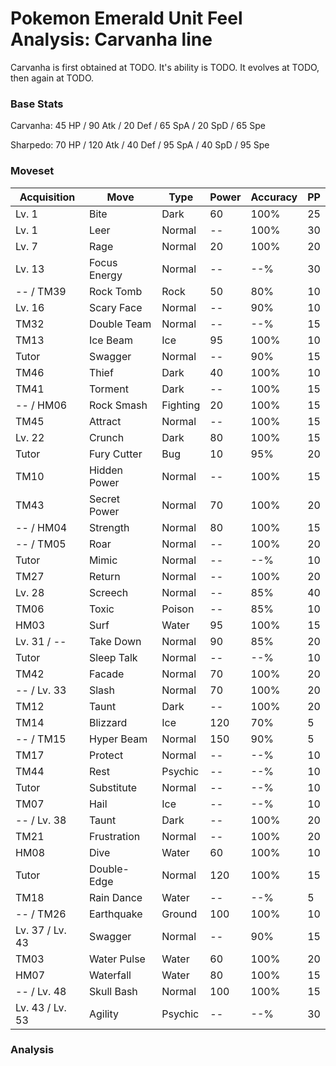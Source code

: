 # Pokemon Emerald Unit Feel Analysis: Carvanha line

Carvanha is first obtained at TODO. It's ability is TODO. It evolves at TODO, then again at TODO.

### Base Stats

Carvanha: 45 HP / 90 Atk / 20 Def / 65 SpA / 20 SpD / 65 Spe

Sharpedo: 70 HP / 120 Atk / 40 Def / 95 SpA / 40 SpD / 95 Spe

### Moveset

|Acquisition    |Move        |Type    |Power|Accuracy|PP |
|---            |---         |---     |---  |---     |---|
|Lv. 1          |Bite        |Dark    |60   |100%    |25 |
|Lv. 1          |Leer        |Normal  |--   |100%    |30 |
|Lv. 7          |Rage        |Normal  |20   |100%    |20 |
|Lv. 13         |Focus Energy|Normal  |--   |--%     |30 |
|-- / TM39      |Rock Tomb   |Rock    |50   |80%     |10 |
|Lv. 16         |Scary Face  |Normal  |--   |90%     |10 |
|TM32           |Double Team |Normal  |--   |--%     |15 |
|TM13           |Ice Beam    |Ice     |95   |100%    |10 |
|Tutor          |Swagger     |Normal  |--   |90%     |15 |
|TM46           |Thief       |Dark    |40   |100%    |10 |
|TM41           |Torment     |Dark    |--   |100%    |15 |
|-- / HM06      |Rock Smash  |Fighting|20   |100%    |15 |
|TM45           |Attract     |Normal  |--   |100%    |15 |
|Lv. 22         |Crunch      |Dark    |80   |100%    |15 |
|Tutor          |Fury Cutter |Bug     |10   |95%     |20 |
|TM10           |Hidden Power|Normal  |--   |100%    |15 |
|TM43           |Secret Power|Normal  |70   |100%    |20 |
|-- / HM04      |Strength    |Normal  |80   |100%    |15 |
|-- / TM05      |Roar        |Normal  |--   |100%    |20 |
|Tutor          |Mimic       |Normal  |--   |--%     |10 |
|TM27           |Return      |Normal  |--   |100%    |20 |
|Lv. 28         |Screech     |Normal  |--   |85%     |40 |
|TM06           |Toxic       |Poison  |--   |85%     |10 |
|HM03           |Surf        |Water   |95   |100%    |15 |
|Lv. 31 / --    |Take Down   |Normal  |90   |85%     |20 |
|Tutor          |Sleep Talk  |Normal  |--   |--%     |10 |
|TM42           |Facade      |Normal  |70   |100%    |20 |
|-- / Lv. 33    |Slash       |Normal  |70   |100%    |20 |
|TM12           |Taunt       |Dark    |--   |100%    |20 |
|TM14           |Blizzard    |Ice     |120  |70%     |5  |
|-- / TM15      |Hyper Beam  |Normal  |150  |90%     |5  |
|TM17           |Protect     |Normal  |--   |--%     |10 |
|TM44           |Rest        |Psychic |--   |--%     |10 |
|Tutor          |Substitute  |Normal  |--   |--%     |10 |
|TM07           |Hail        |Ice     |--   |--%     |10 |
|-- / Lv. 38    |Taunt       |Dark    |--   |100%    |20 |
|TM21           |Frustration |Normal  |--   |100%    |20 |
|HM08           |Dive        |Water   |60   |100%    |10 |
|Tutor          |Double-Edge |Normal  |120  |100%    |15 |
|TM18           |Rain Dance  |Water   |--   |--%     |5  |
|-- / TM26      |Earthquake  |Ground  |100  |100%    |10 |
|Lv. 37 / Lv. 43|Swagger     |Normal  |--   |90%     |15 |
|TM03           |Water Pulse |Water   |60   |100%    |20 |
|HM07           |Waterfall   |Water   |80   |100%    |15 |
|-- / Lv. 48    |Skull Bash  |Normal  |100  |100%    |15 |
|Lv. 43 / Lv. 53|Agility     |Psychic |--   |--%     |30 |

### Analysis